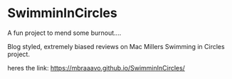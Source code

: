 # SwimminInCircles
A fun project to mend some burnout....

Blog styled, extremely biased reviews on Mac Millers Swimming in Circles project.

heres the link: https://mbraaavo.github.io/SwimminInCircles/
